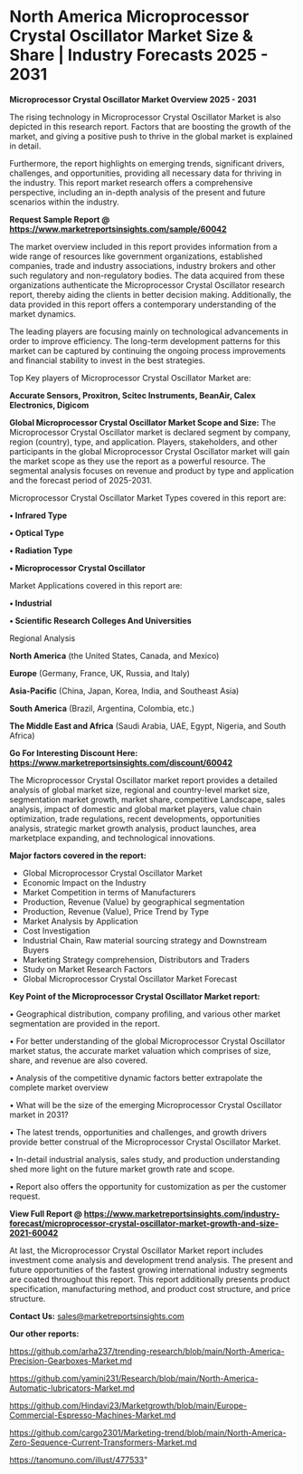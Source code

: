 # North America Microprocessor Crystal Oscillator Market Size & Share | Industry Forecasts 2025 - 2031

<Strong> Microprocessor Crystal Oscillator Market Overview 2025 - 2031</strong>

The rising technology in Microprocessor Crystal Oscillator Market is also depicted in this research report. Factors that are boosting the growth of the market, and giving a positive push to thrive in the global market is explained in detail.

Furthermore, the report highlights on emerging trends, significant drivers, challenges, and opportunities, providing all necessary data for thriving in the industry. This report market research offers a comprehensive perspective, including an in-depth analysis of the present and future scenarios within the industry.

<strong>Request Sample Report @ <a href=https://www.marketreportsinsights.com/sample/60042>https://www.marketreportsinsights.com/sample/60042</a></strong>

The market overview included in this report provides information from a wide range of resources like government organizations, established companies, trade and industry associations, industry brokers and other such regulatory and non-regulatory bodies. The data acquired from these organizations authenticate the Microprocessor Crystal Oscillator research report, thereby aiding the clients in better decision making. Additionally, the data provided in this report offers a contemporary understanding of the market dynamics.

The leading players are focusing mainly on technological advancements in order to improve efficiency. The long-term development patterns for this market can be captured by continuing the ongoing process improvements and financial stability to invest in the best strategies.

Top Key players of Microprocessor Crystal Oscillator Market are:

<strong>Accurate Sensors, Proxitron, Scitec Instruments, BeanAir, Calex Electronics, Digicom</strong>

<strong><b>Global Microprocessor Crystal Oscillator Market Scope and Size:</b></strong>
The Microprocessor Crystal Oscillator market is declared segment by company, region (country), type, and application. Players, stakeholders, and other participants in the global Microprocessor Crystal Oscillator market will gain the market scope as they use the report as a powerful resource. The segmental analysis focuses on revenue and product by type and application and the forecast period of 2025-2031.

Microprocessor Crystal Oscillator Market Types covered in this report are:

<strong>• Infrared Type

• Optical Type

• Radiation Type

• Microprocessor Crystal Oscillator</strong>

Market Applications covered in this report are:

<strong>• Industrial

• Scientific Research Colleges And Universities</strong> 

Regional Analysis

<strong>North America</strong> (the United States, Canada, and Mexico)

<strong>Europe</strong> (Germany, France, UK, Russia, and Italy)

<strong>Asia-Pacific</strong> (China, Japan, Korea, India, and Southeast Asia)

<strong>South America</strong> (Brazil, Argentina, Colombia, etc.)

<strong>The Middle East and Africa</strong> (Saudi Arabia, UAE, Egypt, Nigeria, and South Africa)

<strong>Go For Interesting Discount Here: <a href=https://www.marketreportsinsights.com/discount/60042>https://www.marketreportsinsights.com/discount/60042</a></strong>

The Microprocessor Crystal Oscillator market report provides a detailed analysis of global market size, regional and country-level market size, segmentation market growth, market share, competitive Landscape, sales analysis, impact of domestic and global market players, value chain optimization, trade regulations, recent developments, opportunities analysis, strategic market growth analysis, product launches, area marketplace expanding, and technological innovations.

<strong><b>Major factors covered in the report:</b></strong>
<ul>
  <li>Global Microprocessor Crystal Oscillator Market </li>
  <li>Economic Impact on the Industry</li>
  <li>Market Competition in terms of Manufacturers</li>
  <li>Production, Revenue (Value) by geographical segmentation</li>
  <li>Production, Revenue (Value), Price Trend by Type</li>
  <li>Market Analysis by Application</li>
  <li>Cost Investigation</li>
  <li>Industrial Chain, Raw material sourcing strategy and Downstream Buyers</li>
  <li>Marketing Strategy comprehension, Distributors and Traders</li>
  <li>Study on Market Research Factors</li>
  <li>Global Microprocessor Crystal Oscillator Market Forecast</li>
</ul>

<strong><b>Key Point of the Microprocessor Crystal Oscillator Market report:</b></strong>

• Geographical distribution, company profiling, and various other market segmentation are provided in the report.

• For better understanding of the global Microprocessor Crystal Oscillator market status, the accurate market valuation which comprises of size, share, and revenue are also covered.

• Analysis of the competitive dynamic factors better extrapolate the complete market overview

• What will be the size of the emerging Microprocessor Crystal Oscillator market in 2031?

• The latest trends, opportunities and challenges, and growth drivers provide better construal of the Microprocessor Crystal Oscillator Market.

• In-detail industrial analysis, sales study, and production understanding shed more light on the future market growth rate and scope.

• Report also offers the opportunity for customization as per the customer request.

<strong><b>View Full Report @ <a href=https://www.marketreportsinsights.com/industry-forecast/microprocessor-crystal-oscillator-market-growth-and-size-2021-60042>https://www.marketreportsinsights.com/industry-forecast/microprocessor-crystal-oscillator-market-growth-and-size-2021-60042</a></b></strong>


At last, the Microprocessor Crystal Oscillator Market report includes investment come analysis and development trend analysis. The present and future opportunities of the fastest growing international industry segments are coated throughout this report. This report additionally presents product specification, manufacturing method, and product cost structure, and price structure.

<strong>Contact Us:</strong>
sales@marketreportsinsights.com

<strong>Our other reports:</strong>

<a href=https://github.com/arha237/trending-research/blob/main/North-America-Precision-Gearboxes-Market.md>https://github.com/arha237/trending-research/blob/main/North-America-Precision-Gearboxes-Market.md</a>

<a href=https://github.com/yamini231/Research/blob/main/North-America-Automatic-lubricators-Market.md>https://github.com/yamini231/Research/blob/main/North-America-Automatic-lubricators-Market.md</a>

<a href=https://github.com/Hindavi23/Marketgrowth/blob/main/Europe-Commercial-Espresso-Machines-Market.md>https://github.com/Hindavi23/Marketgrowth/blob/main/Europe-Commercial-Espresso-Machines-Market.md</a>

<a href=https://github.com/cargo2301/Marketing-trend/blob/main/North-America-Zero-Sequence-Current-Transformers-Market.md>https://github.com/cargo2301/Marketing-trend/blob/main/North-America-Zero-Sequence-Current-Transformers-Market.md</a>

<a href=https://tanomuno.com/illust/477533>https://tanomuno.com/illust/477533</a>"
